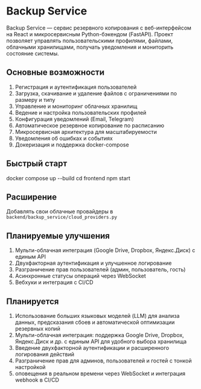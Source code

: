 # Backup Service

Backup Service — сервис резервного копирования с веб-интерфейсом на React и микросервисным Python-бэкендом (FastAPI). Проект позволяет управлять пользовательскими профилями, файлами, облачными хранилищами, получать уведомления и мониторить состояние системы.

## Основные возможности

1. Регистрация и аутентификация пользователей
2. Загрузка, скачивание и удаление файлов с ограничениями по размеру и типу
3. Управление и мониторинг облачных хранилищ
4. Ведение и настройка пользовательских профилей
5. Конфигурация уведомлений (Email, Telegram)
6. Автоматическое резервное копирование по расписанию
7. Микросервисная архитектура для масштабируемости
8. Уведомления об ошибках и событиях
9. Докеризация и поддержка docker-compose  

## Быстрый старт
docker compose up --build
cd frontend
npm start


## Расширение

Добавлять свои облачные провайдеры в `backend/backup_service/cloud_providers.py`

## Планируемые улучшения

1. Мульти-облачная интеграция (Google Drive, Dropbox, Яндекс.Диск) с единым API
2. Двухфакторная аутентификация и улучшенное логирование
3. Разграничение прав пользователей (админ, пользователь, гость)
4. Асинхронные статусы операций через WebSocket
5. Вебхуки и интеграция с CI/CD  

## Планируется

1. Использование больших языковых моделей (LLM) для анализа данных, предсказания сбоев и автоматической оптимизации резервных копий
2. Мульти-облачная интеграция: поддержка Google Drive, Dropbox, Яндекс.Диск и др. с единым API для удобного выбора хранилища
3. Введение двухфакторной аутентификации и расширенного логирования действий
4. Разграничение прав для админов, пользователей и гостей с тонкой настройкой
5. оповещения в реальном времени через WebSocket и интеграция webhook в CI/CD
